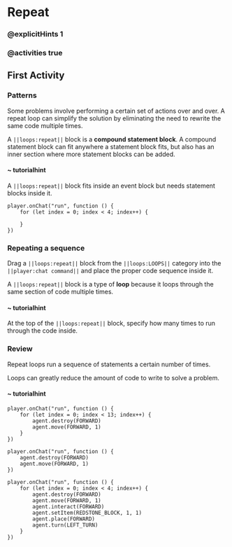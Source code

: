# Repeat

### @explicitHints 1

### @activities true

## First Activity

### Patterns

Some problems involve performing a certain set of actions over and over.  A repeat loop can simplify the solution by eliminating the need to rewrite the same code multiple times.

A ``||loops:repeat||`` block is a **compound statement block**.  A compound statement block can fit anywhere a statement block fits, but also has an inner section where more statement blocks can be added.

#### ~ tutorialhint

A ``||loops:repeat||`` block fits inside an event block but needs statement blocks inside it.

```blocks
player.onChat("run", function () {
    for (let index = 0; index < 4; index++) {
    	
    }
})
```

### Repeating a sequence

Drag a ``||loops:repeat||`` block from the ``||loops:LOOPS||`` category into the ``||player:chat command||`` and place the proper code sequence inside it.

A ``||loops:repeat||`` block is a type of **loop** because it loops through the same section of code multiple times.

#### ~ tutorialhint

At the top of the ``||loops:repeat||`` block, specify how many times to run through the code inside.

### Review

Repeat loops run a sequence of statements a certain number of times.

Loops can greatly reduce the amount of code to write to solve a problem.

#### ~ tutorialhint

```blocks
player.onChat("run", function () {
    for (let index = 0; index < 13; index++) {
        agent.destroy(FORWARD)
        agent.move(FORWARD, 1)
    }
})
```

```template
player.onChat("run", function () {
    agent.destroy(FORWARD)
    agent.move(FORWARD, 1)
})
```

```ghost
player.onChat("run", function () {
    for (let index = 0; index < 4; index++) {
        agent.destroy(FORWARD)
        agent.move(FORWARD, 1)
        agent.interact(FORWARD)
        agent.setItem(REDSTONE_BLOCK, 1, 1)
        agent.place(FORWARD)
        agent.turn(LEFT_TURN)
    }
})
```
